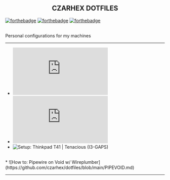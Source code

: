 <h2 align="center">CZARHEX DOTFILES</h2>

[![forthebadge](https://forthebadge.com/images/badges/compatibility-club-penguin.svg)](https://forthebadge.com) 
[![forthebadge](https://forthebadge.com/images/badges/just-plain-nasty.svg)](https://forthebadge.com) 
[![forthebadge](https://forthebadge.com/images/badges/built-with-swag.svg)](https://forthebadge.com) 

<br/>
Personal configurations for my machines
<br/>

** **

* ![Setup: Desktop | Overlord (LXQt+Openbox)](https://github.com/czarhex/dotfiles/blob/main/OVERLORD.md)
* ![Setup: Thinkpad X260 | Nocturnal (GNOME)](https://github.com/czarhex/dotfiles/blob/main/RECKLESS.md)
* ![Setup: Thinkpad T41 | Tenacious (I3-GAPS)](https://www.youtube.com/watch?v=dQw4w9WgXcQ)
<br/>
* ![How to: Pipewire on Void w/ Wireplumber](https://github.com/czarhex/dotfiles/blob/main/PIPEVOID.md)

** **
